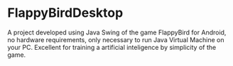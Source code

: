 # FlappyBirdDesktop
A project developed using Java Swing of the game FlappyBird for Android, no hardware requirements, only necessary to run Java Virtual Machine on your PC. Excellent for training a artificial inteligence by simplicity of the game.
